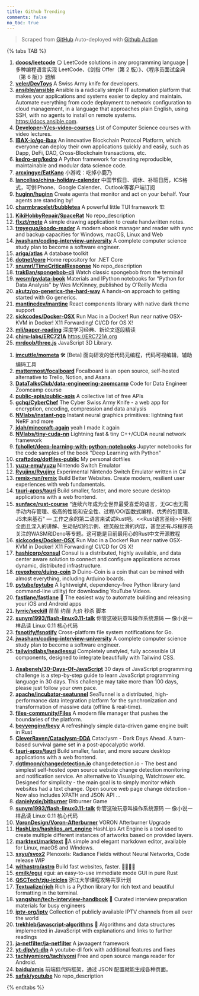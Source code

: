 ```yaml
---
title: Github Trending
comments: false
no_toc: true
---
```


> Scraped from [GitHub](https://github.com/trending)
Auto-deployed with [Github Action](https://docs.github.com/en/actions)

{% tabs TAB %}
<!-- tab Daily -->
1. [**doocs/leetcode**](https://github.com/doocs/leetcode)
😏 LeetCode solutions in any programming language | 多种编程语言实现 LeetCode、《剑指 Offer（第 2 版）》、《程序员面试金典（第 6 版）》题解
2. [**veler/DevToys**](https://github.com/veler/DevToys)
A Swiss Army knife for developers.
3. [**ansible/ansible**](https://github.com/ansible/ansible)
Ansible is a radically simple IT automation platform that makes your applications and systems easier to deploy and maintain. Automate everything from code deployment to network configuration to cloud management, in a language that approaches plain English, using SSH, with no agents to install on remote systems. https://docs.ansible.com.
4. [**Developer-Y/cs-video-courses**](https://github.com/Developer-Y/cs-video-courses)
List of Computer Science courses with video lectures.
5. [**IBAX-io/go-ibax**](https://github.com/IBAX-io/go-ibax)
An innovative Blockchain Protocol Platform, which everyone can deploy their own applications quickly and easily, such as Dapp, DeFi, DAO, Cross-Blockchain transactions, etc.
6. [**kedro-org/kedro**](https://github.com/kedro-org/kedro)
A Python framework for creating reproducible, maintainable and modular data science code.
7. [**arcxingye/EatKano**](https://github.com/arcxingye/EatKano)
小游戏：吃掉小鹿乃
8. [**lanceliao/china-holiday-calender**](https://github.com/lanceliao/china-holiday-calender)
中国节假日、调休、补班日历，ICS格式，可供IPhone、Google Calender、Outlook等客户端订阅
9. [**huginn/huginn**](https://github.com/huginn/huginn)
Create agents that monitor and act on your behalf. Your agents are standing by!
10. [**charmbracelet/bubbletea**](https://github.com/charmbracelet/bubbletea)
A powerful little TUI framework 🏗
11. [**KikiHobbyRepair/SpaceRat**](https://github.com/KikiHobbyRepair/SpaceRat)
No repo_description
12. [**flxzt/rnote**](https://github.com/flxzt/rnote)
A simple drawing application to create handwritten notes.
13. [**troyeguo/koodo-reader**](https://github.com/troyeguo/koodo-reader)
A modern ebook manager and reader with sync and backup capacities for Windows, macOS, Linux and Web
14. [**jwasham/coding-interview-university**](https://github.com/jwasham/coding-interview-university)
A complete computer science study plan to become a software engineer.
15. [**ariga/atlas**](https://github.com/ariga/atlas)
A database toolkit
16. [**dotnet/core**](https://github.com/dotnet/core)
Home repository for .NET Core
17. [**snumrl/TimeCriticalResponse**](https://github.com/snumrl/TimeCriticalResponse)
No repo_description
18. [**trakBan/spongebob-cli**](https://github.com/trakBan/spongebob-cli)
Watch classic spongebob from the terminal!
19. [**wesm/pydata-book**](https://github.com/wesm/pydata-book)
Materials and IPython notebooks for "Python for Data Analysis" by Wes McKinney, published by O'Reilly Media
20. [**akutz/go-generics-the-hard-way**](https://github.com/akutz/go-generics-the-hard-way)
A hands-on approach to getting started with Go generics.
21. [**mantinedev/mantine**](https://github.com/mantinedev/mantine)
React components library with native dark theme support
22. [**sickcodes/Docker-OSX**](https://github.com/sickcodes/Docker-OSX)
Run Mac in a Docker! Run near native OSX-KVM in Docker! X11 Forwarding! CI/CD for OS X!
23. [**mli/paper-reading**](https://github.com/mli/paper-reading)
深度学习经典、新论文逐段精读
24. [**chiru-labs/ERC721A**](https://github.com/chiru-labs/ERC721A)
https://ERC721A.org
25. [**mrdoob/three.js**](https://github.com/mrdoob/three.js)
JavaScript 3D Library.
<!-- endtab -->
<!-- tab Weekly -->
1. [**imcuttle/mometa**](https://github.com/imcuttle/mometa)
🛠 [Beta] 面向研发的低代码元编程，代码可视编辑，辅助编码工具
2. [**mattermost/focalboard**](https://github.com/mattermost/focalboard)
Focalboard is an open source, self-hosted alternative to Trello, Notion, and Asana.
3. [**DataTalksClub/data-engineering-zoomcamp**](https://github.com/DataTalksClub/data-engineering-zoomcamp)
Code for Data Engineer Zoomcamp course
4. [**public-apis/public-apis**](https://github.com/public-apis/public-apis)
A collective list of free APIs
5. [**gchq/CyberChef**](https://github.com/gchq/CyberChef)
The Cyber Swiss Army Knife - a web app for encryption, encoding, compression and data analysis
6. [**NVlabs/instant-ngp**](https://github.com/NVlabs/instant-ngp)
Instant neural graphics primitives: lightning fast NeRF and more
7. [**jdah/minecraft-again**](https://github.com/jdah/minecraft-again)
yeah I made it again
8. [**NVlabs/tiny-cuda-nn**](https://github.com/NVlabs/tiny-cuda-nn)
Lightning fast & tiny C++/CUDA neural network framework
9. [**fchollet/deep-learning-with-python-notebooks**](https://github.com/fchollet/deep-learning-with-python-notebooks)
Jupyter notebooks for the code samples of the book "Deep Learning with Python"
10. [**craftzdog/dotfiles-public**](https://github.com/craftzdog/dotfiles-public)
My personal dotfiles
11. [**yuzu-emu/yuzu**](https://github.com/yuzu-emu/yuzu)
Nintendo Switch Emulator
12. [**Ryujinx/Ryujinx**](https://github.com/Ryujinx/Ryujinx)
Experimental Nintendo Switch Emulator written in C#
13. [**remix-run/remix**](https://github.com/remix-run/remix)
Build Better Websites. Create modern, resilient user experiences with web fundamentals.
14. [**tauri-apps/tauri**](https://github.com/tauri-apps/tauri)
Build smaller, faster, and more secure desktop applications with a web frontend.
15. [**sunface/rust-course**](https://github.com/sunface/rust-course)
“连续六年成为全世界最受喜爱的语言，无GC也无需手动内存管理、极高的性能和安全性、过程/OO/函数式编程、优秀的包管理、JS未来基石" — 工作之余的第二语言来试试Rust吧。<<Rust语言圣经>>拥有全面且深入的讲解、生动贴切的示例、德芙般丝滑的内容，甚至还有JS程序员关注的WASM和Deno等专题。这可能是目前最用心的Rust中文开源教程
16. [**sickcodes/Docker-OSX**](https://github.com/sickcodes/Docker-OSX)
Run Mac in a Docker! Run near native OSX-KVM in Docker! X11 Forwarding! CI/CD for OS X!
17. [**hashicorp/consul**](https://github.com/hashicorp/consul)
Consul is a distributed, highly available, and data center aware solution to connect and configure applications across dynamic, distributed infrastructure.
18. [**revoxhere/duino-coin**](https://github.com/revoxhere/duino-coin)
ᕲ Duino-Coin is a coin that can be mined with almost everything, including Arduino boards.
19. [**pytube/pytube**](https://github.com/pytube/pytube)
A lightweight, dependency-free Python library (and command-line utility) for downloading YouTube Videos.
20. [**fastlane/fastlane**](https://github.com/fastlane/fastlane)
🚀 The easiest way to automate building and releasing your iOS and Android apps
21. [**lyrric/seckill**](https://github.com/lyrric/seckill)
苗苗 约苗 九价 秒杀 脚本
22. [**sunym1993/flash-linux0.11-talk**](https://github.com/sunym1993/flash-linux0.11-talk)
你管这破玩意叫操作系统源码 — 像小说一样品读 Linux 0.11 核心代码
23. [**fsnotify/fsnotify**](https://github.com/fsnotify/fsnotify)
Cross-platform file system notifications for Go.
24. [**jwasham/coding-interview-university**](https://github.com/jwasham/coding-interview-university)
A complete computer science study plan to become a software engineer.
25. [**tailwindlabs/headlessui**](https://github.com/tailwindlabs/headlessui)
Completely unstyled, fully accessible UI components, designed to integrate beautifully with Tailwind CSS.
<!-- endtab -->
<!-- tab Monthly -->
1. [**Asabeneh/30-Days-Of-JavaScript**](https://github.com/Asabeneh/30-Days-Of-JavaScript)
30 days of JavaScript programming challenge is a step-by-step guide to learn JavaScript programming language in 30 days. This challenge may take more than 100 days, please just follow your own pace.
2. [**apache/incubator-seatunnel**](https://github.com/apache/incubator-seatunnel)
SeaTunnel is a distributed, high-performance data integration platform for the synchronization and transformation of massive data (offline & real-time).
3. [**files-community/Files**](https://github.com/files-community/Files)
A modern file manager that pushes the boundaries of the platform.
4. [**bevyengine/bevy**](https://github.com/bevyengine/bevy)
A refreshingly simple data-driven game engine built in Rust
5. [**CleverRaven/Cataclysm-DDA**](https://github.com/CleverRaven/Cataclysm-DDA)
Cataclysm - Dark Days Ahead. A turn-based survival game set in a post-apocalyptic world.
6. [**tauri-apps/tauri**](https://github.com/tauri-apps/tauri)
Build smaller, faster, and more secure desktop applications with a web frontend.
7. [**dgtlmoon/changedetection.io**](https://github.com/dgtlmoon/changedetection.io)
changedetection.io - The best and simplest self-hosted open source website change detection monitoring and notification service. An alternative to Visualping, Watchtower etc. Designed for simplicity - the main goal is to simply monitor which websites had a text change. Open source web page change detection - Now also includes XPATH and JSON API …
8. [**danielyxie/bitburner**](https://github.com/danielyxie/bitburner)
Bitburner Game
9. [**sunym1993/flash-linux0.11-talk**](https://github.com/sunym1993/flash-linux0.11-talk)
你管这破玩意叫操作系统源码 — 像小说一样品读 Linux 0.11 核心代码
10. [**VoronDesign/Voron-Afterburner**](https://github.com/VoronDesign/Voron-Afterburner)
VORON Afterburner Upgrade
11. [**HashLips/hashlips_art_engine**](https://github.com/HashLips/hashlips_art_engine)
HashLips Art Engine is a tool used to create multiple different instances of artworks based on provided layers.
12. [**marktext/marktext**](https://github.com/marktext/marktext)
📝A simple and elegant markdown editor, available for Linux, macOS and Windows.
13. [**sxyu/svox2**](https://github.com/sxyu/svox2)
Plenoxels: Radiance Fields without Neural Networks, Code release WIP
14. [**withastro/astro**](https://github.com/withastro/astro)
Build fast websites, faster. 🚀🧑‍🚀✨
15. [**emilk/egui**](https://github.com/emilk/egui)
egui: an easy-to-use immediate mode GUI in pure Rust
16. [**QSCTech/zju-icicles**](https://github.com/QSCTech/zju-icicles)
浙江大学课程攻略共享计划
17. [**Textualize/rich**](https://github.com/Textualize/rich)
Rich is a Python library for rich text and beautiful formatting in the terminal.
18. [**yangshun/tech-interview-handbook**](https://github.com/yangshun/tech-interview-handbook)
💯 Curated interview preparation materials for busy engineers
19. [**iptv-org/iptv**](https://github.com/iptv-org/iptv)
Collection of publicly available IPTV channels from all over the world
20. [**trekhleb/javascript-algorithms**](https://github.com/trekhleb/javascript-algorithms)
📝 Algorithms and data structures implemented in JavaScript with explanations and links to further readings
21. [**ja-netfilter/ja-netfilter**](https://github.com/ja-netfilter/ja-netfilter)
A javaagent framework
22. [**yt-dlp/yt-dlp**](https://github.com/yt-dlp/yt-dlp)
A youtube-dl fork with additional features and fixes
23. [**tachiyomiorg/tachiyomi**](https://github.com/tachiyomiorg/tachiyomi)
Free and open source manga reader for Android.
24. [**baidu/amis**](https://github.com/baidu/amis)
前端低代码框架，通过 JSON 配置就能生成各种页面。
25. [**safak/youtube**](https://github.com/safak/youtube)
No repo_description
<!-- endtab -->
{% endtabs %}

